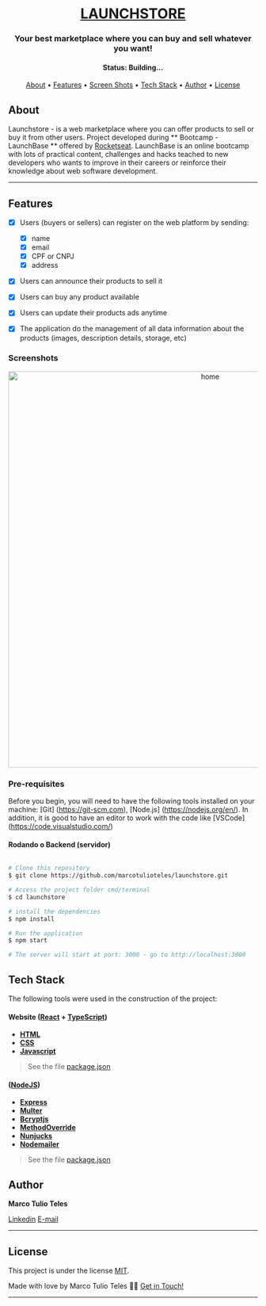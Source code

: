 <!-- <h1 align="center">
    <img alt="Launchstore" title="#Launchstore" src="./assets/banner.png" />
</h1> -->

<h1 align="center">
  <a href="#"> LAUNCHSTORE </a>
</h1>

<h3 align="center">
    Your best marketplace where you can buy and sell whatever you want!
</h3>

<!-- <p align="center">
  <img alt="GitHub language count" src="https://img.shields.io/github/languages/count/tgmarinho/README-ecoleta?color=%2304D361">

  <img alt="Repository size" src="https://img.shields.io/github/repo-size/tgmarinho/README-ecoleta">

  <a href="https://www.twitter.com/tgmarinho/">
    <img alt="Siga no Twitter" src="https://img.shields.io/twitter/url?url=https%3A%2F%2Fgithub.com%2Ftgmarinho%2FREADME-ecoleta">
  </a>
  
  <a href="https://github.com/tgmarinho/README-ecoleta/commits/master">
    <img alt="GitHub last commit" src="https://img.shields.io/github/last-commit/tgmarinho/README-ecoleta">
  </a>
    
   <img alt="License" src="https://img.shields.io/badge/license-MIT-brightgreen">
   <a href="https://github.com/tgmarinho/README-ecoleta/stargazers">
    <img alt="Stargazers" src="https://img.shields.io/github/stars/tgmarinho/README-ecoleta?style=social">
  </a>

  <a href="https://rocketseat.com.br">
    <img alt="made by Rocketseat" src="https://img.shields.io/badge/made%20by-Rocketseat-%237519C1">
  </a>
  
  <a href="https://blog.rocketseat.com.br/">
    <img alt="Stargazers" src="https://img.shields.io/badge/Blog-Rocketseat-%237159c1?style=flat&logo=ghost">
    </a> 
</p> -->

<h4 align="center"> 
	 Status: Building...
</h4>

<p align="center">
 <a href="#about">About</a> •
 <a href="#features">Features</a> •
 <a href="#screenshots">Screen Shots</a> • 
 <a href="#tech-stack">Tech Stack</a> • 
 <a href="#author">Author</a> • 
 <a href="#user-content-license">License</a>

</p>

## About

Launchstore - is a web marketplace where you can offer products to sell or buy it from other users.
Project developed during ** Bootcamp - LaunchBase ** offered by [Rocketseat](https://blog.rocketseat.com.br/primeira-next-level-week/). LaunchBase is an online bootcamp with lots of practical content, challenges and hacks teached to new developers who wants to improve in their careers or reinforce their knowledge about web software development.

---

## Features

- [x] Users (buyers or sellers) can register on the web platform by sending:
   - [x] name
   - [x] email
   - [x] CPF or CNPJ
   - [x] address 

- [x] Users can announce their products to sell it

- [x] Users can buy any product available

- [x] Users can update their products ads anytime

- [x] The application do the management of all data information about the products (images, description details, storage, etc)

### Screenshots

<p align="center" style="display: flex; align-items: flex-start; justify-content: center;">
  <img alt="home" title="home" src="./assets/home.gif" width="800px">
  <!-- <img alt="pizza" title="#pizza" src="./assets/pizza_announcement.png" width="400px">
  <img alt="register" title="#register" src="./assets/register.png" width="400px">
  <img alt="registerForm" title="#registerForm" src="./assets/register_form.png" width="400px"> -->
</p>

### Pre-requisites

Before you begin, you will need to have the following tools installed on your machine:
[Git] (https://git-scm.com), [Node.js] (https://nodejs.org/en/).
In addition, it is good to have an editor to work with the code like [VSCode] (https://code.visualstudio.com/)

#### Rodando o Backend (servidor)

```bash

# Clone this repository
$ git clone https://github.com/marcotulioteles/launchstore.git

# Access the project folder cmd/terminal
$ cd launchstore

# install the dependencies
$ npm install

# Run the application
$ npm start

# The server will start at port: 3000 - go to http://localhost:3000

```

## Tech Stack

The following tools were used in the construction of the project:

#### **Website**  ([React](https://reactjs.org/)  +  [TypeScript](https://www.typescriptlang.org/))

-   **[HTML](https://developer.mozilla.org/fr/docs/Web/Guide/HTML/HTML5)**
-   **[CSS](https://www.w3schools.com/css/)**
-   **[Javascript](https://developer.mozilla.org/fr/docs/Web/JavaScript)**

> See the file  [package.json](https://github.com/marcotulioteles/launchstore/blob/master/package.json)

#### ([NodeJS](https://nodejs.org/en/))

-   **[Express](https://expressjs.com/)**
-   **[Multer](https://github.com/expressjs/multer)**
-   **[Bcryptjs](https://www.npmjs.com/package/bcrypt)**
-   **[MethodOverride](https://www.npmjs.com/package/method-override)**
-   **[Nunjucks](https://www.npmjs.com/package/nunjucks)**
-   **[Nodemailer](https://nodemailer.com/about/)**

> See the file  [package.json](https://github.com/marcotulioteles/launchstore/blob/master/package.json)

## Author
<p><b>Marco Tulio Teles</b></p>

[Linkedin](https://www.linkedin.com/in/marco-tulio-teles-30019672/) 
[E-mail](mailto:marcotuliocivileng@gmail.com)

---

## License

This project is under the license [MIT](./LICENSE).

Made with love by Marco Tulio Teles 👋🏽 [Get in Touch!](https://www.linkedin.com/in/marco-tulio-teles-30019672/)

---